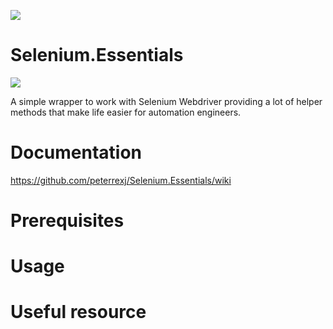 ![](https://travis-ci.org/peterrexj/Selenium.Essentials.svg?branch=master)

# Selenium.Essentials 

![](https://github.com/peterrexj/Selenium.Essentials/blob/master/docs/resources/images/Icon.png)



A simple wrapper to work with Selenium Webdriver providing a lot of helper methods that make life easier for automation engineers.

# Documentation
https://github.com/peterrexj/Selenium.Essentials/wiki

# Prerequisites
# Usage
# Useful resource
